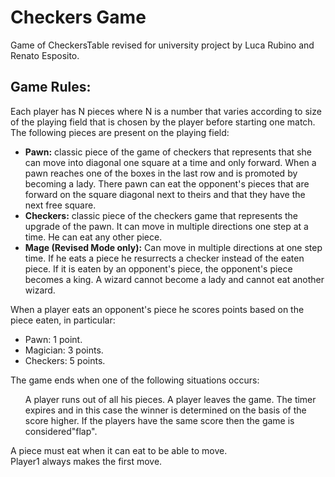 # Checkers Game
 Game of CheckersTable revised for university project by Luca Rubino and Renato Esposito.

<h2>Game Rules: </h2>

Each player has N pieces where N is a number that varies according to size of the playing field that is chosen by the player before starting one match.
The following pieces are present on the playing field:
<ul>
 <li><b>Pawn:</b> classic piece of the game of checkers that represents that she can move into diagonal one square at a time and only forward. When a pawn reaches one of the boxes in the last row and is promoted by becoming a lady. There pawn can eat the opponent's pieces that are forward on the square diagonal next to theirs and that they have the next free square.</li>
 
<li><b>Checkers:</b> classic piece of the checkers game that represents the upgrade of the pawn.
It can move in multiple directions one step at a time.
He can eat any other piece.</li>
          
<li><b>Mage (Revised Mode only):</b> Can move in multiple directions at one step time. If he eats a piece he resurrects a checker instead of the eaten piece. If it is eaten by an opponent's piece, the opponent's piece becomes a king. A wizard cannot become a lady and cannot eat another wizard.                         
</li>
</ul> 

When a player eats an opponent's piece he scores points based on the piece eaten, in particular:
<ul>
<li>Pawn: 1 point.</li>
<li>Magician: 3 points.</li></li>
<li>Checkers: 5 points.</li>
</ul>
The game ends when one of the following situations occurs:
<ol>
A player runs out of all his pieces.
A player leaves the game.
The timer expires and in this case the winner is determined on the basis of the score higher. If the players have the same score then the game is considered"flap".
</ol>

A piece must eat when it can eat to be able to move.<br>
Player1 always makes the first move.

